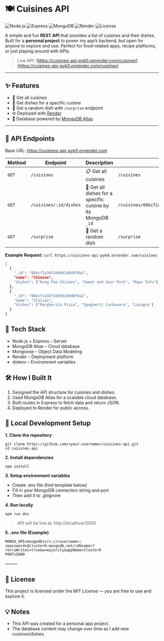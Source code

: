 # 🍽️ Cuisines API

![Node.js](https://img.shields.io/badge/Node.js-43853D?style=for-the-badge&logo=node.js&logoColor=white)
![Express](https://img.shields.io/badge/Express-000000?style=for-the-badge&logo=express&logoColor=white)
![MongoDB](https://img.shields.io/badge/MongoDB-4ea94b?style=for-the-badge&logo=mongodb&logoColor=white)
![Render](https://img.shields.io/badge/Render-46E3B7?style=for-the-badge&logo=render&logoColor=white)
![License](https://img.shields.io/badge/License-MIT-yellow?style=for-the-badge)

A simple and fun **REST API** that provides a list of cuisines and their dishes.  
Built for a **personal project** to power my app’s backend, but open for anyone to explore and use.
Perfect for food-related apps, recipe platforms, or just playing around with APIs.  

> Live API: [https://cuisines-api-pyk0.onrender.com/cuisines](https://cuisines-api-pyk0.onrender.com/cuisines)

---

## ✨ Features
- 📜 Get all cuisines  
- 🍛 Get dishes for a specific cuisine  
- 🎲 Get a random dish with `/surprise` endpoint  
- 🌐 Deployed with [Render](https://render.com)  
- 💾 Database powered by [MongoDB Atlas](https://www.mongodb.com/atlas/database) 

---

## 📡 API Endpoints

Base URL:  https://cuisines-api-pyk0.onrender.com

| Method | Endpoint | Description | Example |
|--------|----------|-------------|---------|
| `GET`  | `/cuisines` | 📋 Get all cuisines | `/cuisines` |
| `GET`  | `/cuisines/:id/dishes` | 🍜 Get all dishes for a specific cuisine by its MongoDB `_id` | `/cuisines/66bcf1a34f16b9d2d8d6f0a1/dishes` |
| `GET`  | `/surprise` | 🎲 Get a random dish | `/surprise` |

**Example Request:** `curl https://cuisines-api-pyk0.onrender.com/cuisines`
```bash
[
  {
    "_id": "66bcf1a34f16b9d2d8d6f0a1",
    "name": "Chinese",
    "dishes": ["Kung Pao Chicken", "Sweet and Sour Pork", "Mapo Tofu"]
  },
  {
    "_id": "66bcf1a34f16b9d2d8d6f0a2",
    "name": "Italian",
    "dishes": ["Margherita Pizza", "Spaghetti Carbonara", "Lasagna"]
  }
]
```

## 🚀 Tech Stack
- Node.js + Express – Server
- MongoDB Atlas – Cloud database
- Mongoose – Object Data Modeling
- Render – Deployment platform
- dotenv – Environment variables

## 🛠 How I Built It
1. Designed the API structure for cuisines and dishes.
2. Used MongoDB Atlas for a scalable cloud database.
3. Built routes in Express to fetch data and return JSON.
4. Deployed to Render for public access.

## 🚀 Local Development Setup

**1. Clone the repository**
```
git clone https://github.com/<your-username>/cuisines-api.git
cd cuisines-api
```

**2. Install dependencies**  
```
npm install
```

**3. Setup environment variables**
- Create .env file (find template below)
- Fill in your MongoDB connection string and port
- Then add it to .gitignore

**4. Run locally**
```
npm run dev
```
> API will be live at: http://localhost:5000

**5. .env file (Example)**
```
MONGO_URI=mongodb+srv://<username>:<password>@cluster0.mongodb.net/<dbname>?retryWrites=true&w=majority&appName=Cluster0
PORT=5000
```

⸻ 

## 📜 License

This project is licensed under the MIT License — you are free to use and explore it.

## 💡 Notes
- This API was created for a personal app project.
- The database content may change over time as I add new cuisines/dishes.

